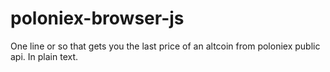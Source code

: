 # poloniex-browser-js

One line or so that gets you the last price of an altcoin from poloniex public api. 
In plain text.

